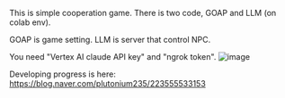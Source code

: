 This is simple cooperation game.
There is two code, GOAP and LLM (on colab env).

GOAP is game setting.
LLM is server that control NPC.

You need "Vertex AI claude API key" and "ngrok token".
![image](https://github.com/user-attachments/assets/fdf5ba74-ffbb-4e29-b618-967e31879bae)



Developing progress is here: https://blog.naver.com/plutonium235/223555533153
